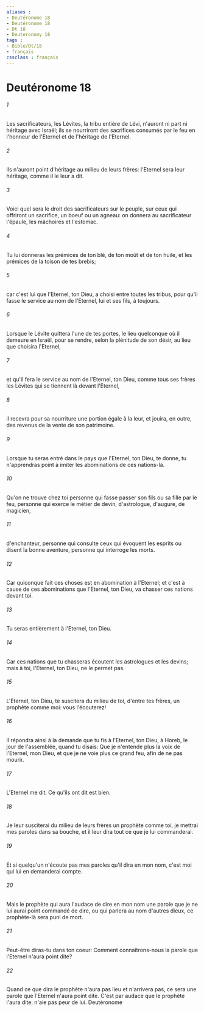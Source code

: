 ```yaml
---
aliases : 
- Deutéronome 18
- Deutéronome 18
- Dt 18
- Deuteronomy 18
tags : 
- Bible/Dt/18
- français
cssclass : français
---
```


# Deutéronome 18

###### 1
Les sacrificateurs, les Lévites, la tribu entière de Lévi, n'auront ni part ni héritage avec Israël; ils se nourriront des sacrifices consumés par le feu en l'honneur de l'Eternel et de l'héritage de l'Eternel.
###### 2
Ils n'auront point d'héritage au milieu de leurs frères: l'Eternel sera leur héritage, comme il le leur a dit.
###### 3
Voici quel sera le droit des sacrificateurs sur le peuple, sur ceux qui offriront un sacrifice, un boeuf ou un agneau: on donnera au sacrificateur l'épaule, les mâchoires et l'estomac.
###### 4
Tu lui donneras les prémices de ton blé, de ton moût et de ton huile, et les prémices de la toison de tes brebis;
###### 5
car c'est lui que l'Eternel, ton Dieu, a choisi entre toutes les tribus, pour qu'il fasse le service au nom de l'Eternel, lui et ses fils, à toujours.
###### 6
Lorsque le Lévite quittera l'une de tes portes, le lieu quelconque où il demeure en Israël, pour se rendre, selon la plénitude de son désir, au lieu que choisira l'Eternel,
###### 7
et qu'il fera le service au nom de l'Eternel, ton Dieu, comme tous ses frères les Lévites qui se tiennent là devant l'Eternel,
###### 8
il recevra pour sa nourriture une portion égale à la leur, et jouira, en outre, des revenus de la vente de son patrimoine.
###### 9
Lorsque tu seras entré dans le pays que l'Eternel, ton Dieu, te donne, tu n'apprendras point à imiter les abominations de ces nations-là.
###### 10
Qu'on ne trouve chez toi personne qui fasse passer son fils ou sa fille par le feu, personne qui exerce le métier de devin, d'astrologue, d'augure, de magicien,
###### 11
d'enchanteur, personne qui consulte ceux qui évoquent les esprits ou disent la bonne aventure, personne qui interroge les morts.
###### 12
Car quiconque fait ces choses est en abomination à l'Eternel; et c'est à cause de ces abominations que l'Eternel, ton Dieu, va chasser ces nations devant toi.
###### 13
Tu seras entièrement à l'Eternel, ton Dieu.
###### 14
Car ces nations que tu chasseras écoutent les astrologues et les devins; mais à toi, l'Eternel, ton Dieu, ne le permet pas.
###### 15
L'Eternel, ton Dieu, te suscitera du milieu de toi, d'entre tes frères, un prophète comme moi: vous l'écouterez!
###### 16
Il répondra ainsi à la demande que tu fis à l'Eternel, ton Dieu, à Horeb, le jour de l'assemblée, quand tu disais: Que je n'entende plus la voix de l'Eternel, mon Dieu, et que je ne voie plus ce grand feu, afin de ne pas mourir.
###### 17
L'Eternel me dit: Ce qu'ils ont dit est bien.
###### 18
Je leur susciterai du milieu de leurs frères un prophète comme toi, je mettrai mes paroles dans sa bouche, et il leur dira tout ce que je lui commanderai.
###### 19
Et si quelqu'un n'écoute pas mes paroles qu'il dira en mon nom, c'est moi qui lui en demanderai compte.
###### 20
Mais le prophète qui aura l'audace de dire en mon nom une parole que je ne lui aurai point commandé de dire, ou qui parlera au nom d'autres dieux, ce prophète-là sera puni de mort.
###### 21
Peut-être diras-tu dans ton coeur: Comment connaîtrons-nous la parole que l'Eternel n'aura point dite?
###### 22
Quand ce que dira le prophète n'aura pas lieu et n'arrivera pas, ce sera une parole que l'Eternel n'aura point dite. C'est par audace que le prophète l'aura dite: n'aie pas peur de lui. Deutéronome

